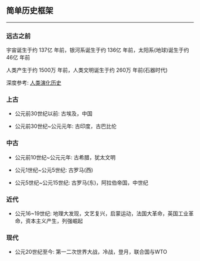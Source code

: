 ## 简单历史框架

---

### 远古之前

宇宙诞生于约 137亿 年前，银河系诞生于约 136亿 年前，太阳系\(地球\)诞生于约 46亿 年前

人类产生于约 1500万 年前，人类文明诞生于约 260万 年前\(石器时代\)

深度参考: [人类演化历史](https://zh.wikipedia.org/wiki/人类演化历程)

### **上古**

* 公元前30世纪以前: 古埃及，中国

* 公元前30世纪~公元元年: 古印度，古巴比伦

### **中古**

* 公元前10世纪~公元元年: 古希腊，犹太文明

* 公元1世纪~公元5世纪: 古罗马\(西\)

* 公元5世纪~公元15世纪: 古罗马\(东\)，阿拉伯帝国，中世纪

### **近代**

* 公元16~19世纪: 地理大发现，文艺复兴，启蒙运动，法国大革命，英国工业革命，资本主义产生，列强崛起

### **现代**

* 公元20世纪至今: 第一二次世界大战，冷战，登月，联合国与WTO



